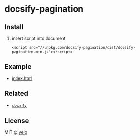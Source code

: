 # docsify-pagination

## Install
1. insert script into document

	```
	<script src="//unpkg.com/docsify-pagination/dist/docsify-pagination.min.js"></script>
	```

## Example
- [index.html](example/index.html)

## Related
- [docsify](https://github.com/QingWei-Li/docsify/)

## License
MIT @ [yelo](https://github.com/imyelo)
